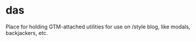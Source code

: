 das
===

Place for holding GTM-attached utilities for use on /style blog, like modals, backjackers, etc.
